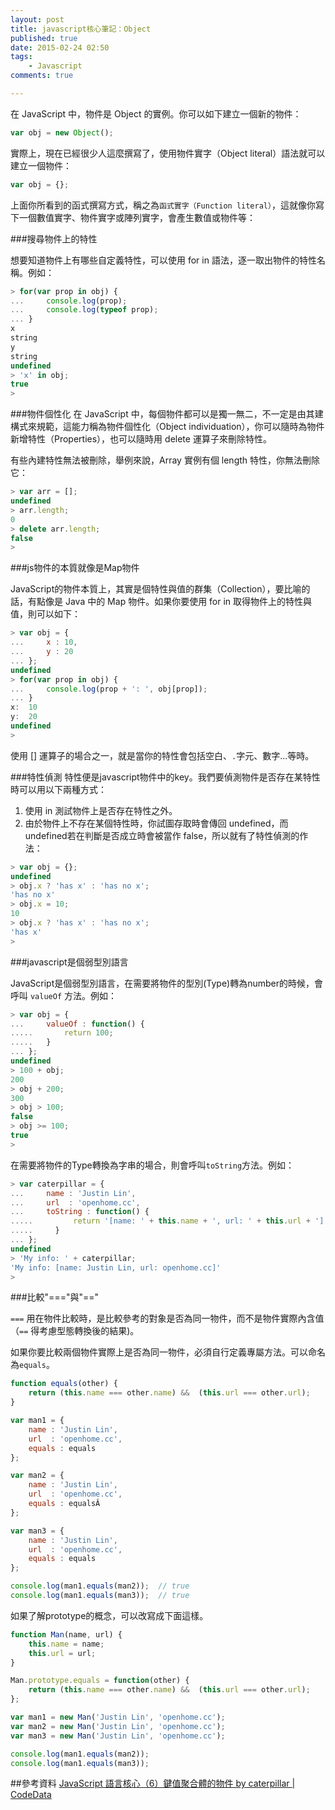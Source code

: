 ```yaml
---
layout: post
title: javascript核心筆記：Object
published: true
date: 2015-02-24 02:50
tags:
    - Javascript
comments: true

---
```

在 JavaScript 中，物件是 Object 的實例。你可以如下建立一個新的物件：
```js
var obj = new Object();
```
實際上，現在已經很少人這麼撰寫了，使用物件實字（Object literal）語法就可以建立一個物件：
```js
var obj = {};
```
上面你所看到的函式撰寫方式，稱之為`函式實字（Function literal）`，這就像你寫下一個數值實字、物件實字或陣列實字，會產生數值或物件等：

###搜尋物件上的特性

想要知道物件上有哪些自定義特性，可以使用 for in 語法，逐一取出物件的特性名稱。例如：
```js
> for(var prop in obj) {
...     console.log(prop);
...     console.log(typeof prop);
... }
x
string
y
string
undefined
> 'x' in obj;
true
>
```

###物件個性化
在 JavaScript 中，每個物件都可以是獨一無二，不一定是由其建構式來規範，這能力稱為物件個性化（Object individuation），你可以隨時為物件新增特性（Properties），也可以隨時用 delete 運算子來刪除特性。

有些內建特性無法被刪除，舉例來說，Array 實例有個 length 特性，你無法刪除它：
```js
> var arr = [];
undefined
> arr.length;
0
> delete arr.length;
false
>
```

###js物件的本質就像是Map物件

JavaScript的物件本質上，其實是個特性與值的群集（Collection），要比喻的話，有點像是 Java 中的 Map 物件。如果你要使用 for in 取得物件上的特性與值，則可以如下：
```js
> var obj = {
...     x : 10,
...     y : 20
... };
undefined
> for(var prop in obj) {
...     console.log(prop + ': ', obj[prop]);
... }
x:  10
y:  20
undefined
>
```

使用 [] 運算子的場合之一，就是當你的特性會包括空白、`.`字元、數字...等時。

###特性偵測
特性便是javascript物件中的key。我們要偵測物件是否存在某特性時可以用以下兩種方式：

1. 使用 in 測試物件上是否存在特性之外。
2. 由於物件上不存在某個特性時，你試圖存取時會傳回 undefined，而undefined若在判斷是否成立時會被當作 false，所以就有了特性偵測的作法：
```js
> var obj = {};
undefined
> obj.x ? 'has x' : 'has no x';
'has no x'
> obj.x = 10;
10
> obj.x ? 'has x' : 'has no x';
'has x'
>
```

###javascript是個弱型別語言

JavaScript是個弱型別語言，在需要將物件的型別(Type)轉為number的時候，會呼叫 `valueOf` 方法。例如：
```js
> var obj = {
...     valueOf : function() {
.....       return 100;
.....   }
... };
undefined
> 100 + obj;
200
> obj + 200;
300
> obj > 100;
false
> obj >= 100;
true
>
```
在需要將物件的Type轉換為字串的場合，則會呼叫`toString`方法。例如：
```js
> var caterpillar = {
...     name : 'Justin Lin',
...     url  : 'openhome.cc',
...     toString : function() {
.....         return '[name: ' + this.name + ', url: ' + this.url + ']';
.....     }
... };
undefined
> 'My info: ' + caterpillar;
'My info: [name: Justin Lin, url: openhome.cc]'
>
```

###比較"==="與"=="

`===` 用在物件比較時，是比較參考的對象是否為同一物件，而不是物件實際內含值（`==` 得考慮型態轉換後的結果)。

如果你要比較兩個物件實際上是否為同一物件，必須自行定義專屬方法。可以命名為`equals`。
```js
function equals(other) {
    return (this.name === other.name) &&  (this.url === other.url);
}

var man1 = {
    name : 'Justin Lin',
    url  : 'openhome.cc',
    equals : equals
};

var man2 = {
    name : 'Justin Lin',
    url  : 'openhome.cc',
    equals : equalsÂ
};

var man3 = {
    name : 'Justin Lin',
    url  : 'openhome.cc',
    equals : equals
};

console.log(man1.equals(man2));  // true
console.log(man1.equals(man3));  // true
```

如果了解prototype的概念，可以改寫成下面這樣。
```js
function Man(name, url) {
    this.name = name;
    this.url = url;
}

Man.prototype.equals = function(other) {
    return (this.name === other.name) &&  (this.url === other.url);
};

var man1 = new Man('Justin Lin', 'openhome.cc');
var man2 = new Man('Justin Lin', 'openhome.cc');
var man3 = new Man('Justin Lin', 'openhome.cc');

console.log(man1.equals(man2));
console.log(man1.equals(man3));
```
##參考資料
[JavaScript 語言核心（6）鍵值聚合體的物件 by caterpillar | CodeData](http://www.codedata.com.tw/javascript/essential-javascript-6-object/)